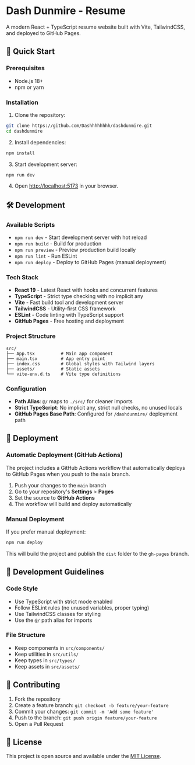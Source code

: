# Dash Dunmire - Resume

A modern React + TypeScript resume website built with Vite, TailwindCSS, and deployed to GitHub Pages.

## 🚀 Quick Start

### Prerequisites
- Node.js 18+
- npm or yarn

### Installation

1. Clone the repository:
```bash
git clone https://github.com/Dashhhhhhhh/dashdunmire.git
cd dashdunmire
```

2. Install dependencies:
```bash
npm install
```

3. Start development server:
```bash
npm run dev
```

4. Open [http://localhost:5173](http://localhost:5173) in your browser.

## 🛠️ Development

### Available Scripts

- `npm run dev` - Start development server with hot reload
- `npm run build` - Build for production
- `npm run preview` - Preview production build locally
- `npm run lint` - Run ESLint
- `npm run deploy` - Deploy to GitHub Pages (manual deployment)

### Tech Stack

- **React 19** - Latest React with hooks and concurrent features
- **TypeScript** - Strict type checking with no implicit any
- **Vite** - Fast build tool and development server
- **TailwindCSS** - Utility-first CSS framework
- **ESLint** - Code linting with TypeScript support
- **GitHub Pages** - Free hosting and deployment

### Project Structure

```
src/
├── App.tsx          # Main app component
├── main.tsx         # App entry point
├── index.css        # Global styles with Tailwind layers
├── assets/          # Static assets
└── vite-env.d.ts    # Vite type definitions
```

### Configuration

- **Path Alias**: `@/` maps to `./src/` for cleaner imports
- **Strict TypeScript**: No implicit any, strict null checks, no unused locals
- **GitHub Pages Base Path**: Configured for `/dashdunmire/` deployment path

## 🚀 Deployment

### Automatic Deployment (GitHub Actions)

The project includes a GitHub Actions workflow that automatically deploys to GitHub Pages when you push to the `main` branch.

1. Push your changes to the `main` branch
2. Go to your repository's **Settings** > **Pages**
3. Set the source to **GitHub Actions**
4. The workflow will build and deploy automatically

### Manual Deployment

If you prefer manual deployment:

```bash
npm run deploy
```

This will build the project and publish the `dist` folder to the `gh-pages` branch.

## 📝 Development Guidelines

### Code Style
- Use TypeScript with strict mode enabled
- Follow ESLint rules (no unused variables, proper typing)
- Use TailwindCSS classes for styling
- Use the `@/` path alias for imports

### File Structure
- Keep components in `src/components/`
- Keep utilities in `src/utils/`
- Keep types in `src/types/`
- Keep assets in `src/assets/`

## 🤝 Contributing

1. Fork the repository
2. Create a feature branch: `git checkout -b feature/your-feature`
3. Commit your changes: `git commit -m 'Add some feature'`
4. Push to the branch: `git push origin feature/your-feature`
5. Open a Pull Request

## 📄 License

This project is open source and available under the [MIT License](LICENSE).
